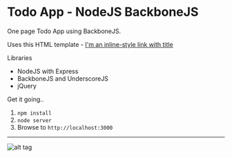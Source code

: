 # Todo App - NodeJS BackboneJS

One page Todo App using BackboneJS.

Uses this HTML template - [I'm an inline-style link with title](https://github.com/kurtisdunn/Todo-App-HTML5-Template "Todo App HTML5 Template")

Libraries
- NodeJS with Express
- BackboneJS and UnderscoreJS
- jQuery


Get it going..

1. `npm install`
2. `node server`
3. Browse to `http://localhost:3000`

---
![alt tag](http://uxconsulting.com.au/assets/img/todo.png)
